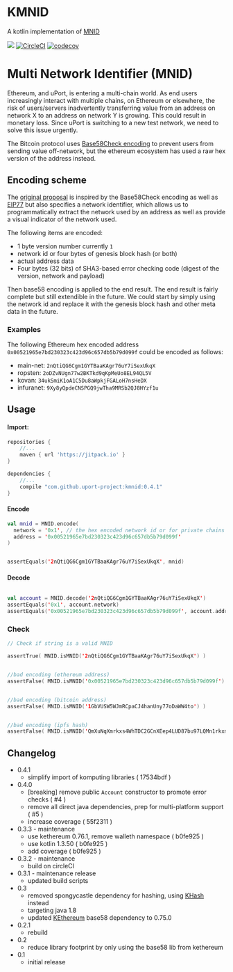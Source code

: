 # KMNID

A kotlin implementation of [MNID](https://github.com/uport-project/mnid)

[![](https://jitpack.io/v/uport-project/kmnid.svg)](https://jitpack.io/#uport-project/kmnid)
[![CircleCI](https://circleci.com/gh/uport-project/kmnid.svg?style=svg)](https://circleci.com/gh/uport-project/kmnid)
[![codecov](https://codecov.io/gh/uport-project/kmnid/branch/master/graph/badge.svg)](https://codecov.io/gh/uport-project/kmnid)

# Multi Network Identifier (MNID)

Ethereum, and uPort, is entering a multi-chain world.
As end users increasingly interact with multiple chains, on Ethereum or elsewhere, 
the risk of users/servers inadvertently transferring value from an address on network X 
to an address on network Y is growing. This could result in monetary loss. 
Since uPort is switching to a new test network, we need to solve this issue urgently.

The Bitcoin protocol uses [Base58Check encoding](https://en.bitcoin.it/wiki/Base58Check_encoding) 
to prevent users from sending value off-network, but the ethereum ecosystem has used a raw hex 
version of the address instead.

## Encoding scheme

The [original proposal](https://github.com/uport-project/mnid) is inspired by the 
Base58Check encoding as well as [EIP77](https://github.com/ethereum/EIPs/issues/77)
but also specifies a network identifier, which allows us to programmatically extract the network
used by an address as well as provide a visual indicator of the network used.

The following items are encoded:

* 1 byte version number currently `1`
* network id or four bytes of genesis block hash (or both)
* actual address data
* Four bytes (32 bits) of SHA3-based error checking code (digest of the version, network and payload)

Then base58 encoding is applied to the end result.
The end result is fairly complete but still extendible in the future.
We could start by simply using the network id and replace it with the genesis block hash
and other meta data in the future.

### Examples

The following Ethereum hex encoded address `0x00521965e7bd230323c423d96c657db5b79d099f`
could be encoded as follows:

* main-net: `2nQtiQG6Cgm1GYTBaaKAgr76uY7iSexUkqX`
* ropsten: `2oDZvNUgn77w2BKTkd9qKpMeUo8EL94QL5V`
* kovan: `34ukSmiK1oA1C5Du8aWpkjFGALoH7nsHeDX`
* infuranet: `9Xy8yQpdeCNSPGQ9jwTha9MRSb2QJ8HYzf1u`

## Usage

#### Import:

```groovy
repositories {
    //...
    maven { url 'https://jitpack.io' }
}

dependencies {
    //...
    compile "com.github.uport-project:kmnid:0.4.1"
}

```

#### Encode
```kotlin
val mnid = MNID.encode(
  network = '0x1', // the hex encoded network id or for private chains the hex encoded first 4 bytes of the genesis hash
  address = '0x00521965e7bd230323c423d96c657db5b79d099f'
)


assertEquals('2nQtiQG6Cgm1GYTBaaKAgr76uY7iSexUkqX', mnid)
```
#### Decode

```kotlin

val account = MNID.decode('2nQtiQG6Cgm1GYTBaaKAgr76uY7iSexUkqX')
assertEquals('0x1', account.network) 
assertEquals('0x00521965e7bd230323c423d96c657db5b79d099f', account.address)
```

### Check

```kotlin
// Check if string is a valid MNID

assertTrue( MNID.isMNID('2nQtiQG6Cgm1GYTBaaKAgr76uY7iSexUkqX') )


//bad encoding (ethereum address)
assertFalse( MNID.isMNID('0x00521965e7bd230323c423d96c657db5b79d099f') )


//bad encoding (bitcoin address)
assertFalse( MNID.isMNID('1GbVUSW5WJmRCpaCJ4hanUny77oDaWW4to') )


//bad encoding (ipfs hash)
assertFalse( MNID.isMNID('QmXuNqXmrkxs4WhTDC2GCnXEep4LUD87bu97LQMn1rkxmQ') )
```

## Changelog

* 0.4.1
    * simplify import of komputing libraries ( 17534bdf )
* 0.4.0
    * [breaking] remove public `Account` constructor to promote error checks  ( #4 )
    * remove all direct java dependencies, prep for multi-platform support ( #5 )
    * increase coverage ( 55f2311 )
* 0.3.3 - maintenance
    * use kethereum 0.76.1, remove walleth namespace ( b0fe925 )
    * use kotlin 1.3.50 ( b0fe925 )
    * add coverage ( b0fe925 )
* 0.3.2 - maintenance
    * build on circleCI
* 0.3.1 - maintenance release
    * updated build scripts
* 0.3
    * removed spongycastle dependency for hashing,
    using [KHash](https://github.com/komputing/KHash) instead
    * targeting java 1.8
    * updated [KEthereum](https://github.com/komputing/KEthereum) base58 dependency to 0.75.0
* 0.2.1
    * rebuild
* 0.2
    * reduce library footprint by only using the base58 lib from kethereum
* 0.1
    * initial release